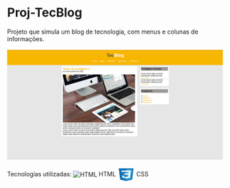 # Proj-TecBlog
Projeto que simula um blog de tecnologia, com menus e colunas de informações.
<br><br>
![](./imagens/projetopronto.png)
<br><br>
Tecnologias utilizadas:
<img align="center" alt="HTML" height="30" width="40" src="https://cdn.jsdelivr.net/gh/devicons/devicon/icons/html5/html5-original.svg"> HTML
<img align="center" alt="CSS" height="30" width="40" src="https://raw.githubusercontent.com/devicons/devicon/master/icons/css3/css3-original.svg"> CSS

